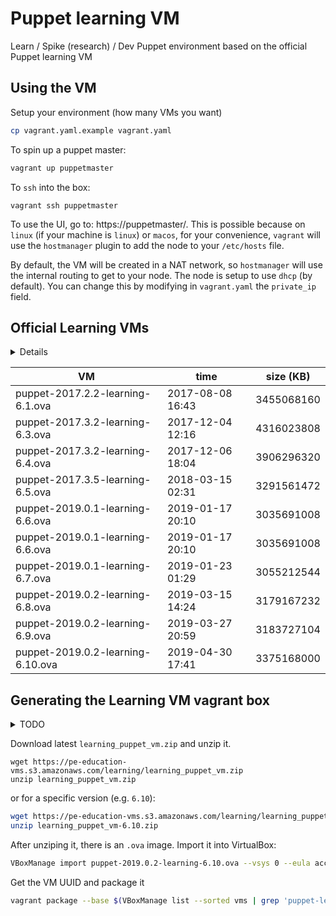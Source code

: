 # Puppet learning VM

Learn / Spike (research) / Dev Puppet environment based on the official Puppet learning VM

## Using the VM

Setup your environment (how many VMs you want)
```bash
cp vagrant.yaml.example vagrant.yaml
```

To spin up a puppet master:
```bash
vagrant up puppetmaster
```

To `ssh` into the box:
```
vagrant ssh puppetmaster
```

To use the UI, go to: https://puppetmaster/. This is possible because on `linux` (if your machine is `linux`) or `macos`, for your convenience, `vagrant` will use the `hostmanager` plugin to add the node to your `/etc/hosts` file.

By default, the VM will be created in a NAT network, so `hostmanager` will use the internal routing to get to your node. The node is setup to use `dhcp` (by default). You can change this by modifying in `vagrant.yaml` the `private_ip` field.

## Official Learning VMs

<details>
<p>

Information was extracted using:
```
for i in $(ls -1 learning_puppet_vm*.zip); do unzip -ql $i; done | grep ova | awk '{print $4 " | " $2 " " $3 " | " $1}' | sort
```
</p>
</details>

VM | time | size (KB) 
-|-|-
puppet-2017.2.2-learning-6.1.ova | 2017-08-08 16:43 | 3455068160
puppet-2017.3.2-learning-6.3.ova | 2017-12-04 12:16 | 4316023808
puppet-2017.3.2-learning-6.4.ova | 2017-12-06 18:04 | 3906296320
puppet-2017.3.5-learning-6.5.ova | 2018-03-15 02:31 | 3291561472
puppet-2019.0.1-learning-6.6.ova | 2019-01-17 20:10 | 3035691008
puppet-2019.0.1-learning-6.6.ova | 2019-01-17 20:10 | 3035691008
puppet-2019.0.1-learning-6.7.ova | 2019-01-23 01:29 | 3055212544
puppet-2019.0.2-learning-6.8.ova | 2019-03-15 14:24 | 3179167232
puppet-2019.0.2-learning-6.9.ova | 2019-03-27 20:59 | 3183727104
puppet-2019.0.2-learning-6.10.ova | 2019-04-30 17:41 | 3375168000

## Generating the Learning VM vagrant box

<details>
  <summary>TODO</summary>
  Generate this image dynamically and create a Travis.CI Job to generate it.
</details>

Download latest `learning_puppet_vm.zip` and unzip it.

```
wget https://pe-education-vms.s3.amazonaws.com/learning/learning_puppet_vm.zip
unzip learning_puppet_vm.zip
```
or for a specific version (e.g. `6.10`):
```bash
wget https://pe-education-vms.s3.amazonaws.com/learning/learning_puppet_vm-6.10.zip
unzip learning_puppet_vm-6.10.zip
```

After unziping it, there is an `.ova` image. Import it into VirtualBox:
```bash
VBoxManage import puppet-2019.0.2-learning-6.10.ova --vsys 0 --eula accept --vsys 0 --vmname "puppet-learning-vm-2019.0" --settingsfile "puppet-learning-vm"
```

Get the VM UUID and package it
```bash
vagrant package --base $(VBoxManage list --sorted vms | grep 'puppet-learning-vm-2019.0' | awk '{print $2}' | cut -d '{' -f2 | cut -d '}' -f1) --output puppet-learning-vm.box
```
